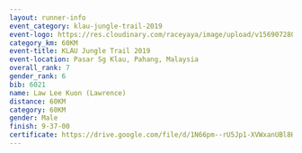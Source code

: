 ```yaml
---
layout: runner-info 
event_category: klau-jungle-trail-2019 
event-logo: https://res.cloudinary.com/raceyaya/image/upload/v1569072808/logo/klau-image_qwwxyw.png
category_km: 60KM 
event-title: KLAU Jungle Trail 2019 
event-location: Pasar Sg Klau, Pahang, Malaysia 
overall_rank: 7
gender_rank: 6
bib: 6021
name: Law Lee Kuon (Lawrence)
distance: 60KM
category: 60KM
gender: Male
finish: 9-37-00
certificate: https://drive.google.com/file/d/1N66pm--rU5Jp1-XVWxanUBl8He-jF90q/view?usp=sharing
---
```

